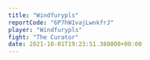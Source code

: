 ```yaml
---
title: "Windfurypls"
reportCode: "6P7hW1vajLwnkfrJ"
player: "Windfurypls"
fight: "The Curator"
date: 2021-10-01T19:23:51.380000+00:00
---
```

